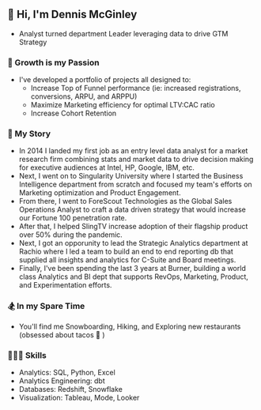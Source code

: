 ## 👋 Hi, I'm Dennis McGinley
- Analyst turned department Leader leveraging data to drive GTM Strategy

### 🚀 Growth is my Passion
- I've developed a portfolio of projects all designed to:
  - Increase Top of Funnel performance (ie: increased registrations, conversions, ARPU, and ARPPU)
  - Maximize Marketing efficiency for optimal LTV:CAC ratio
  - Increase Cohort Retention

### 📖 My Story
- In 2014 I landed my first job as an entry level data analyst for a market research firm combining stats and market data to drive decision making for executive audiences at Intel, HP, Google, IBM, etc.
- Next, I went on to Singularity University where I started the Business Intelligence department from scratch and focused my team's efforts on Marketing optimization and Product Engagement.
- From there, I went to ForeScout Technologies as the Global Sales Operations Analyst to craft a data driven strategy that would increase our Fortune 100 penetration rate.
- After that, I helped SlingTV increase adoption of their flagship product over 50% during the pandemic.
- Next, I got an opporunity to lead the Strategic Analytics department at Rachio where I led a team to build an end to end reporting db that supplied all insights and analytics for C-Suite and Board meetings.
- Finally, I've been spending the last 3 years at Burner, building a world class Analytics and BI dept that supports RevOps, Marketing, Product, and Experimentation efforts.

### 🏂 In my Spare Time
- You'll find me Snowboarding, Hiking, and Exploring new restaurants (obsessed about tacos 🌮 )

### 👨🏽‍💻 Skills
- Analytics: SQL, Python, Excel
- Analytics Engineering: dbt
- Databases: Redshift, Snowflake 
- Visualization: Tableau, Mode, Looker

